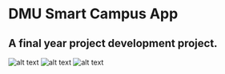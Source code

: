 # DMU Smart Campus App
## A final year project development project.

![alt text](https://camo.githubusercontent.com/2c6fc335f991b6fc0d5342fc07f5472ec4707cf5/68747470733a2f2f692e696d6775722e636f6d2f414e764f6374672e706e67)
![alt text](https://camo.githubusercontent.com/f6c2c39d1acf034547a438b8aef046ce7de7147c/68747470733a2f2f692e696d6775722e636f6d2f6573426c3044432e706e67)
![alt text](https://camo.githubusercontent.com/3fa659471acab3f7c8258ce9dafe6be141824226/68747470733a2f2f692e696d6775722e636f6d2f373258523433392e706e67)
